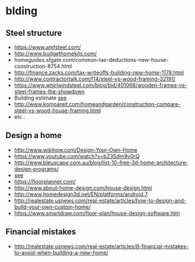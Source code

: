 # blding
Steel structure
-----------------
- https://www.amfsteel.com/
- http://www.budgethomekits.com/
- homeguides.sfgate.com/common-tax-deductions-new-house-construction-8754.html
- http://finance.zacks.com/tax-writeoffs-building-new-home-1178.html
- http://www.contractortalk.com/f14/steel-vs-wood-framing-32191/
- https://www.whirlwindsteel.com/blog/bid/401068/wooden-frames-vs-steel-frames-the-showdown
- Building estimate [see](https://www.buildingsguide.com/estimates/building-cost-estimate.php)
- http://www.kompareit.com/homeandgarden/construction-compare-steel-vs-wood-house-framing.html
- etc..

Design a home
-------------------
- http://www.wikihow.com/Design-Your-Own-Home
- https://www.youtube.com/watch?v=bZ3Sdm9v0rQ
- http://www.bleuscape.com.au/blog/list-10-free-3d-home-architecture-design-programs/
- [see](http://www.homeplans.com/house-plans/hp/catalogsearch/advanced/#criteria[hw_sq_ft][min]=900&criteria[hw_sq_ft][max]=1600&criteria[architectural_styles][]=572)
- https://floorplanner.com/
- http://www.about-home-design.com/house-design.html
- http://www.homedesign3d.net/EN/platforms/android,7
- http://realestate.usnews.com/real-estate/articles/how-to-design-and-build-your-own-custom-home/
- https://www.smartdraw.com/floor-plan/house-design-software.htm

Financial mistakes
---------------------
- http://realestate.usnews.com/real-estate/articles/8-financial-mistakes-to-avoid-when-building-a-new-home/

